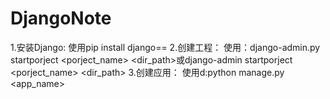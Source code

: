 # DjangoNote
1.安装Django:
  使用pip install django==<version>
2.创建工程：
  使用：django-admin.py startporject <porject_name> <dir_path>或django-admin startporject <porject_name> <dir_path>
3.创建应用：
  使用d:python manage.py <app_name>

